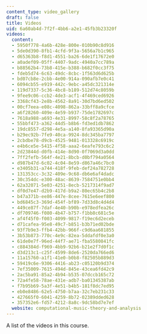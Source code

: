 ```yaml
---
content_type: video_gallery
draft: false
title: Videos
uid: 6a60ab4d-7f2f-4bb6-a2e1-45fb3b23320f
videos:
  content:
  - 5950f778-4a6b-428e-800e-010b90c8d916
  - 5de0d390-8fb1-4cfd-9f3a-5656a7b1c965
  - d65363b8-f8d1-4551-ba26-6de1f17672e0
  - a0adef09-05ff-4407-9adc-4940a7cc789a
  - b88562b4-73b8-415e-b388-b682f0cc3f75
  - fdeb5d74-6c63-49dc-8cbc-1f563d6d625b
  - bd07cb8e-2cbb-4e00-914a-090afb7e0c41
  - 6094cb55-e919-442c-9ebc-a45dc321314e
  - 119d7337-5c36-4bc8-b189-512d74c8059b
  - 9fee9c06-ccb2-4de3-acf1-4f469ced6926
  - 3368cf43-2e8b-4562-8a91-30d7bd6ed502
  - 00cf7eea-e08c-4098-862a-33bff8a9cfce
  - a6f28260-409e-4e59-b937-75de1782697c
  - 7618a988-a693-4e31-8997-58c8f2a78765
  - 55bbf473-a362-44d5-b8b6-fd3ed1db7862
  - 19dc8557-d298-4e5a-a140-8fa93365d90a
  - b29ec92b-7fe9-40ca-9924-8dc345ba7797
  - 2cbdbe78-d9cb-4525-9481-013328c6919c
  - e4b6ce5e-5415-4f58-aaa2-6eafe793c6c2
  - 2d23844d-d0fb-414e-8d90-0f7069d3a0dd
  - 7ff2fefb-564f-4e21-8bcb-d0bf794a0564
  - d987b47d-6c02-4c04-8e59-d867a46c7bc0
  - e3405b31-a744-418f-9feb-def24a782728
  - 131353cc-3c32-409e-9c68-db6e6af4dadc
  - 30c354dc-e300-48ac-8639-7584751e0bb4
  - 62a32071-5e03-4251-8ecb-5217314f9ad7
  - df0d7e47-d2b9-417d-b9a2-80ec65b4c2b8
  - b47a371b-ee86-447e-8cee-7615e6eef800
  - bd6845c3-369d-454f-bf89-7d33d8c4d4d4
  - 449ce87f-7daf-4e40-b90b-e978edfea26c
  - df709746-f080-4b47-b757-f1bb8c681c5e
  - af4f45f0-f003-4099-9817-f19ec6d2eceb
  - d71cafea-95e8-49c7-b851-b3b71ed02bde
  - 93f7b9e3-ffb4-42bb-966f-c9d6aa681855
  - 3b53b873-770c-4e9c-82ea-5ddafdf0e3a0
  - 61de0e7f-96ed-44f7-ae71-fba5580841fc
  - c884384d-f969-4bb9-92b6-b21e2f7d0f1c
  - d3d213c1-c25f-4599-8de6-2520da766ed6
  - 11a15760-a1f1-41e0-b0b8-f82505b889d3
  - 59419c6e-9306-4416-ab23-c05120b9d374
  - 7ef35009-7615-494d-845e-43cea6fd42c9
  - 2ac5ba91-85a2-4b94-b535-07dccb165c72
  - 72a4fe58-78ae-431e-adb7-ba01345387ab
  - f7b95b69-5a3f-4e51-b4b5-181f8dc7ed95
  - eb0e8486-62e5-4750-b7aa-32c7eb231c33
  - 427665f0-6041-4259-8b72-02389dded628
  - 357352e6-fd57-4212-8a8c-9dc58bd7e7ef
  website: computational-music-theory-and-analysis
---
```

A list of the videos in this course.